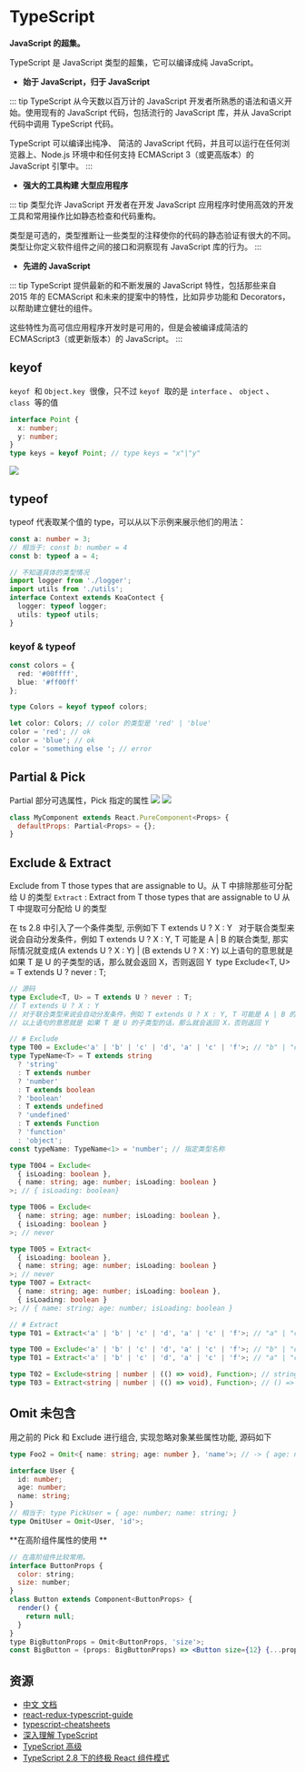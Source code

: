 # TypeScript

**JavaScript 的超集。**

TypeScript 是 JavaScript 类型的超集，它可以编译成纯 JavaScript。

- **始于 JavaScript，归于 JavaScript**

::: tip
TypeScript 从今天数以百万计的 JavaScript 开发者所熟悉的语法和语义开始。使用现有的 JavaScript 代码，包括流行的 JavaScript 库，并从 JavaScript 代码中调用 TypeScript 代码。

TypeScript 可以编译出纯净、 简洁的 JavaScript 代码，并且可以运行在任何浏览器上、Node.js 环境中和任何支持 ECMAScript 3（或更高版本）的 JavaScript 引擎中。
:::

- **强大的工具构建 大型应用程序**

::: tip
类型允许 JavaScript 开发者在开发 JavaScript 应用程序时使用高效的开发工具和常用操作比如静态检查和代码重构。

类型是可选的，类型推断让一些类型的注释使你的代码的静态验证有很大的不同。类型让你定义软件组件之间的接口和洞察现有 JavaScript 库的行为。
:::

- **先进的 JavaScript**

::: tip
TypeScript 提供最新的和不断发展的 JavaScript 特性，包括那些来自 2015 年的 ECMAScript 和未来的提案中的特性，比如异步功能和 Decorators，以帮助建立健壮的组件。

这些特性为高可信应用程序开发时是可用的，但是会被编译成简洁的 ECMAScript3（或更新版本）的 JavaScript。
:::

## keyof

`keyof`  和 `Object.key`  很像，只不过 `keyof`  取的是 `interface` 、 `object` 、 `class`  等的值

```typescript
interface Point {
  x: number;
  y: number;
}
type keys = keyof Point; // type keys = "x"|"y"
```

![](https://cdn.nlark.com/yuque/0/2019/png/119906/1562833004272-cb7d3c17-5a43-44d3-a337-250fb523962e.png)

## typeof

typeof 代表取某个值的 type，可以从以下示例来展示他们的用法：

```typescript
const a: number = 3;
// 相当于: const b: number = 4
const b: typeof a = 4;

// 不知道具体的类型情况
import logger from './logger';
import utils from './utils';
interface Context extends KoaContect {
  logger: typeof logger;
  utils: typeof utils;
}
```

### keyof & typeof 

```typescript
const colors = {
  red: '#00ffff',
  blue: '#ff00ff'
};

type Colors = keyof typeof colors;

let color: Colors; // color 的类型是 'red' | 'blue'
color = 'red'; // ok
color = 'blue'; // ok
color = 'something else '; // error
```

## Partial & Pick

Partial 部分可选属性，Pick 指定的属性
![](https://cdn.nlark.com/yuque/0/2019/png/119906/1562833195230-66acb143-d8cd-4815-ab79-16a9061a6e3b.png#align=left&display=inline&height=234&name=image.png&originHeight=234&originWidth=704&size=27989&status=done&width=704)
![](https://cdn.nlark.com/yuque/0/2019/png/119906/1562833259492-55abc7f5-ee54-4523-99a0-e4f4c502fdb4.png#align=left&display=inline&height=135&name=image.png&originHeight=135&originWidth=703&size=16270&status=done&width=703)

```jsx
class MyComponent extends React.PureComponent<Props> {
  defaultProps: Partial<Props> = {};
}
```

## Exclude & Extract

Exclude from T those types that are assignable to U。从 T 中排除那些可分配给 U 的类型
`Extract` :
Extract from T those types that are assignable to U
从 T 中提取可分配给 U 的类型

在 ts 2.8 中引入了一个条件类型, 示例如下
T extends U ? X : Y
  对于联合类型来说会自动分发条件，例如 T extends U ? X : Y, T 可能是 A | B 的联合类型, 那实际情况就变成(A extends U ? X : Y) | (B extends U ? X : Y)
以上语句的意思就是 如果 T 是 U 的子类型的话，那么就会返回 X，否则返回 Y
 type Exclude<T, U> = T extends U ? never : T;

```typescript
// 源码
type Exclude<T, U> = T extends U ? never : T;
// T extends U ? X : Y
// 对于联合类型来说会自动分发条件，例如 T extends U ? X : Y, T 可能是 A | B 的联合类型, 那实际情况就变成(A extends U ? X : Y) | (B extends U ? X : Y)
// 以上语句的意思就是 如果 T 是 U 的子类型的话，那么就会返回 X，否则返回 Y

// # Exclude
type T00 = Exclude<'a' | 'b' | 'c' | 'd', 'a' | 'c' | 'f'>; // "b" | "d"
type TypeName<T> = T extends string
  ? 'string'
  : T extends number
  ? 'number'
  : T extends boolean
  ? 'boolean'
  : T extends undefined
  ? 'undefined'
  : T extends Function
  ? 'function'
  : 'object';
const typeName: TypeName<1> = 'number'; // 指定类型名称

type T004 = Exclude<
  { isLoading: boolean },
  { name: string; age: number; isLoading: boolean }
>; // { isLoading: boolean}

type T006 = Exclude<
  { name: string; age: number; isLoading: boolean },
  { isLoading: boolean }
>; // never

type T005 = Extract<
  { isLoading: boolean },
  { name: string; age: number; isLoading: boolean }
>; // never
type T007 = Extract<
  { name: string; age: number; isLoading: boolean },
  { isLoading: boolean }
>; // { name: string; age: number; isLoading: boolean }

// # Extract
type T01 = Extract<'a' | 'b' | 'c' | 'd', 'a' | 'c' | 'f'>; // "a" | "c"

type T00 = Exclude<'a' | 'b' | 'c' | 'd', 'a' | 'c' | 'f'>; // "b" | "d"
type T01 = Extract<'a' | 'b' | 'c' | 'd', 'a' | 'c' | 'f'>; // "a" | "c"

type T02 = Exclude<string | number | (() => void), Function>; // string | number
type T03 = Extract<string | number | (() => void), Function>; // () => void
```

## Omit 未包含

用之前的 Pick 和 Exclude 进行组合, 实现忽略对象某些属性功能, 源码如下

```typescript
type Foo2 = Omit<{ name: string; age: number }, 'name'>; // -> { age: number }

interface User {
  id: number;
  age: number;
  name: string;
}
// 相当于: type PickUser = { age: number; name: string; }
type OmitUser = Omit<User, 'id'>;
```

**在高阶组件属性的使用 **

```jsx
// 在高阶组件比较常用。
interface ButtonProps {
  color: string;
  size: number;
}
class Button extends Component<ButtonProps> {
  render() {
    return null;
  }
}
type BigButtonProps = Omit<ButtonProps, 'size'>;
const BigButton = (props: BigButtonProps) => <Button size={12} {...props} />;
```

## 资源

- [中文 文档](https://www.tslang.cn/docs/home.html)
- [react-redux-typescript-guide](https://github.com/piotrwitek/react-redux-typescript-guide)
- [typescript-cheatsheets](https://github.com/typescript-cheatsheets)
- [深入理解 TypeScript](https://jkchao.github.io/typescript-book-chinese/#why)
- [TypeScript 高级](https://www.yuque.com/leesren/ee7xk6/wqwt6b)
- [TypeScript 2.8 下的终极 React 组件模式](https://juejin.im/post/5b07caf16fb9a07aa83f2977#heading-11)
